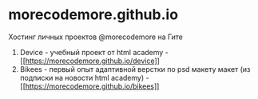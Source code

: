 # morecodemore.github.io

Хостинг личных проектов @morecodemore на Гите

1. Device - учебный проект от html academy - [[https://morecodemore.github.io/device]]
2. Bikees - первый опыт адаптивной верстки по psd макету макет (из подписки на новости html academy) - [[https://morecodemore.github.io/bikees]]
